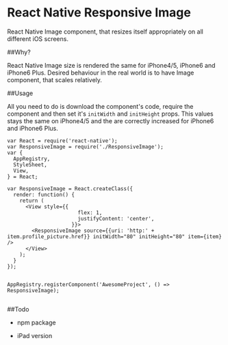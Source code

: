 # React Native Responsive Image

React Native Image component, that resizes itself appropriately on all different iOS screens. 

##Why?

React Native Image size is rendered the same for iPhone4/5, iPhone6 and iPhone6 Plus. 
Desired behaviour in the real world is to have Image component, that scales relatively.


##Usage

All you need to do is download the component's code, require the component and then set it's `initWidth` and `initHeight` props. This values stays the same on iPhone4/5 and the are correctly
increased for iPhone6 and iPhone6 Plus.


```
var React = require('react-native');
var ResponsiveImage = require('./ResponsiveImage');
var {
  AppRegistry,
  StyleSheet,
  View,
} = React;

var ResponsiveImage = React.createClass({
  render: function() {
    return (
      <View style={{
                       flex: 1,
                       justifyContent: 'center',
                     }}>
        <ResponsiveImage source={{uri: 'http:' + item.profile_picture.href}} initWidth="80" initHeight="80" item={item} />
      </View>
    );
  }
});


AppRegistry.registerComponent('AwesomeProject', () => ResponsiveImage);


```

##Todo

- npm package

- iPad version